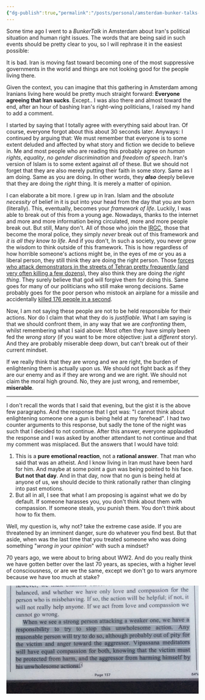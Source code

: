 ```yaml
---
{"dg-publish":true,"permalink":"/posts/personal/amsterdam-bunker-talks-experience-1/","created":"2023-08-28T13:51:10.000+01:00","updated":"2023-08-28T13:51:10.493+01:00"}
---
```



Some time ago I went to a _BunkerTalk_ in Amsterdam about Iran's political situation and human right issues. The words that are being said in such events should be pretty clear to you, so I will
rephrase it in the easiest possible:

It is bad. Iran is moving fast toward becoming one of the most suppressive governments in the world and things are not looking good for the people living there.

Given the context, you can imagine that this gathering in Amsterdam among Iranians living here would be pretty much straight forward: __Everyone agreeing that Iran sucks__. Except.. I was also there and almost toward the end, after an hour of bashing Iran's right-wing politicians, I raised my hand to add a comment.

I started by saying that I totally agree with everything said about Iran. Of course,
everyone forgot about this about 30 seconds later. Anyways: I continued by arguing that: We must remember that everyone is to some extent deluded and affected by what story and fiction we decide to believe in. Me and most people who are reading this probably agree on _human rights_, _equality_, _no gender discrimination_ and _freedom of speech_. Iran's version of Islam is to some extent against _all_ of these. But we should not forget that they are also merely putting their faith in some story. Same as I am doing. Same as you are doing. In other words, they ***also*** deeply believe that they are doing the *right* thing. It is merely a matter of opinion.

I can elaborate a bit more. I grew up in Iran. Islam and the _absolute necessity_ of belief in it is
put into your head from the day that you are born (literally). This, eventually, becomes your
_framework of life_. Luckily, I was able to break out of this from a young age. Nowadays, thanks to the internet and more and more information being circulated, more and more people break out. But still, Many don't. All of those who join the [IRGC](https://en.wikipedia.org/wiki/Islamic_Revolutionary_Guard_Corps), those that become the moral police, they simply _never_ break out of this framework and _it is all they know to life_. And if you
don't, In such a society, you never grow the wisdom to think outside of this framework. This is how regardless of how horrible someone's actions might be, in the eyes of me or you as a liberal person, they still think they are doing the right person. Those [forces who attack demonstrators in the streets of Tehran pretty frequently (and very often killing a few dozens)](https://en.wikipedia.org/wiki/2019%E2%80%9320_Iranian_protests), they also think they are doing _the right thing_. They surely believe that god will forgive them for doing this. Same goes for many of our politicians who still make wrong decisions. Same probably goes for the poor person who mistook an airplane for a missile and accidentally [killed 176 people in a second](https://en.wikipedia.org/wiki/Ukraine_International_Airlines_Flight_752).

Now, I am not saying these people are not to be held responsible for their actions. Nor do I claim that what they do is _justifiable_. What I am saying is that we should confront them, in any way that we are *confronting* them, whilst remembering what I said above: Most often they have simply been fed the _wrong story_ (if you want to be more objective: just a _different_ story). And they are probably miserable deep down, but can't break out of their current mindset.

If we really think that they are wrong and we are right, the burden of enlightening them is
actually upon us. We should not fight back as if they are our enemy and as if they are wrong and we are right. We should not claim the moral high ground. No, they are just wrong, and remember, **miserable**.

---

I don't recall the words that I said that evening, but the gist it is the above few paragraphs. And
the response that I got was: "I cannot think about enlightening someone one a gun is being held at my forehead". I had two counter arguments to this response, but sadly the tone of the night was such that I decided to not continue. After this answer, everyone applauded the response and I was asked by another attendant to not continue and that my comment was misplaced. But the answers that I would have told:

1. This is a **pure emotional reaction**, not a **rational answer**. That man who said that was an
   atheist. And I know living in Iran must have been hard for him. And maybe at some point a gun was being pointed to his face. **But not that day**. And in that day, now that no gun is being held at anyone of us, we should decide to think rationally rather than clinging into past emotions.
2. But all in all, I see that what I am proposing is against what we do by default. If someone harasses you, you don't think about them with compassion. If someone steals, you punish them. You don't think about how to fix them.

Well, my question is, why not? take the extreme case aside. If you are threatened by an imminent
danger, sure do whatever you find best. But that aside, when was the last time that you treated
someone who was doing something "*wrong in your opinion*" with such a mindset?

70 years ago, we were about to bring about WW2. And do you really think we have gotten better over the last 70 years, as species, with a higher level of consciousness, or are we the same, except we don't go to wars anymore because we have too much at stake?

![vipassana.jpeg](/img/user/resources/vipassana.jpeg)